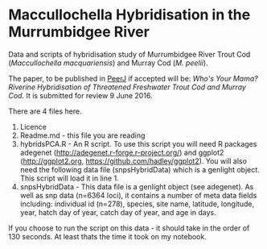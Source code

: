 # Maccullochella Hybridisation in the Murrumbidgee River
Data and scripts of hybridisation study of Murrumbidgee River Trout Cod (*Maccullochella macquariensis*) and Murray Cod (*M. peelii*).

The paper, to be published in [PeerJ](www.peerj.com) if accepted  will be: *Who's Your Mama? Riverine Hybridisation of Threatened Freshwater Trout Cod and Murray Cod.* It is submitted for review 9 June 2016.

There are 4 files here. 

1. Licence
2. Readme.md - this file you are reading
3. hybridsPCA.R - An R script. To use this script you will need R packages adegenet (http://adegenet.r-forge.r-project.org/) and ggplot2 (http://ggplot2.org, https://github.com/hadley/ggplot2). You will also need the following data file (snpsHybridData) which is a genlight object. This script will load it in line 1.
4. snpsHybridData - This data file is a genlight object (see adegenet). As well as snp data (n=6364 loci), it contains a number of meta data fields including: individual id (n=278), species, site name, latitude, longitude, year, hatch day of year, catch day of year, and age in days.

If you choose to run the script on this data - it should take in the order of 130 seconds. At least thats the time it took on my notebook.
